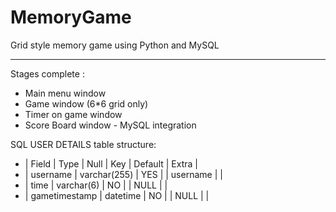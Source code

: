 # MemoryGame
Grid style memory game using Python and MySQL

-----------------------------------------------------------------------------------------------------------------------------------------
Stages complete :
- Main menu window
- Game window (6*6 grid only)
- Timer on game window
- Score Board window - MySQL integration

SQL USER DETAILS table structure:
- | Field         | Type         | Null | Key | Default  | Extra |
- | username      | varchar(255) | YES  |     | username |       |
- | time          | varchar(6)   | NO   |     | NULL     |       |
- | gametimestamp | datetime     | NO   |     | NULL     |       |

